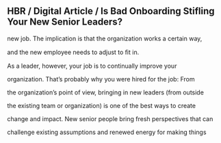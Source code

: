 ## HBR / Digital Article / Is Bad Onboarding Stifling Your New Senior Leaders?

new job. The implication is that the organization works a certain way,

and the new employee needs to adjust to ﬁt in.

As a leader, however, your job is to continually improve your

organization. That’s probably why you were hired for the job: From

the organization’s point of view, bringing in new leaders (from outside

the existing team or organization) is one of the best ways to create

change and impact. New senior people bring fresh perspectives that can

challenge existing assumptions and renewed energy for making things
